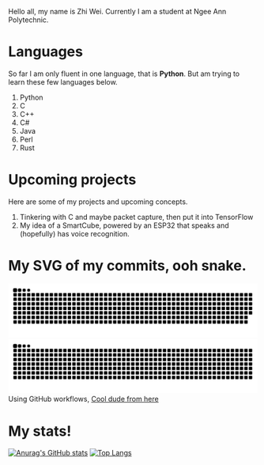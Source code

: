Hello all, my name is Zhi Wei. Currently I am a student at Ngee Ann Polytechnic. 
# Languages
So far I am only fluent in one language, that is **Python**. But am trying to learn these few languages below.
1. Python
2. C
3. C++
4. C#
5. Java
6. Perl
7. Rust
# Upcoming projects
Here are some of my projects and upcoming concepts.
1. Tinkering with C and maybe packet capture, then put it into TensorFlow
2. My idea of a SmartCube, powered by an ESP32 that speaks and (hopefully) has voice recognition.
# My SVG of my commits, ooh snake.
![github contribution grid snake animation](https://raw.githubusercontent.com/platane/platane/output/github-contribution-grid-snake-dark.svg#gh-dark-mode-only)![github contribution grid snake animation](https://raw.githubusercontent.com/leezhiwei/leezhiwei/output/github-contribution-grid-snake.svg)
Using GitHub workflows, [Cool dude from here](https://github.com/Platane/snk)
# My stats!
[![Anurag's GitHub stats](https://github-readme-stats.vercel.app/api?username=leezhiwei&theme=dracula)](https://github.com/anuraghazra/github-readme-stats)
[![Top Langs](https://github-readme-stats.vercel.app/api/top-langs/?username=leezhiwei&theme=dracula)](https://github.com/anuraghazra/github-readme-stats)
